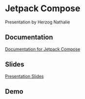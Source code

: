 # Jetpack Compose

Presentation by Herzog Nathalie

## Documentation
[Documentation for Jetpack Compose](https://mathiasbal.github.io/jetpack-compose/)

## Slides
[Presentation Slides](https://mathiasbal.github.io/jetpack-compose/slides/demo.html#/)

## Demo
